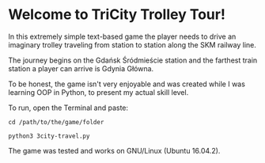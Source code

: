 # Welcome to TriCity Trolley Tour!

In this extremely simple text-based game the player needs to drive
an imaginary trolley traveling from station to station along the SKM railway
line.

The journey begins on the Gdańsk Śródmieście station and the farthest train
station a player can arrive is Gdynia Główna.

To be honest, the game isn't very enjoyable and was created while I was learning OOP in Python, to present my actual skill level.

To run, open the Terminal and paste:

    cd /path/to/the/game/folder

    python3 3city-travel.py

The game was tested and works on GNU/Linux (Ubuntu 16.04.2).

